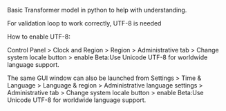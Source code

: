 Basic Transformer model in python to help with understanding.

For validation loop to work correctly, UTF-8 is needed 

How to enable UTF-8:

Control Panel > Clock and Region > Region > Administrative tab > Change system locale button > enable Beta:Use Unicode UTF-8 for worldwide language support.

The same GUI window can also be launched from Settings > Time & Language > Language & region > Administrative language settings > Administrative tab > Change system locale button > enable Beta:Use Unicode UTF-8 for worldwide language support.
